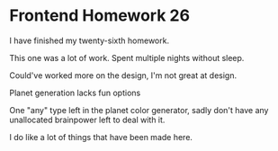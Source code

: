 # Frontend Homework 26

I have finished my twenty-sixth homework.

This one was a lot of work. Spent multiple nights without sleep.

Could've worked more on the design, I'm not great at design.

Planet generation lacks fun options

One "any" type left in the planet color generator, 
sadly don't have any unallocated brainpower left to deal with it.

I do like a lot of things that have been made here.
